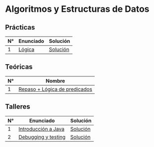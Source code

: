 # Algoritmos y Estructuras de Datos
 
## Prácticas

| N° | Enunciado | Solución |
| - | - |-
| 1 |[Lógica](practicas/practica-1/practica-1.pdf) | [Solución](practicas/practica-1/practica-1-solucion.md)

## Teóricas

| N° | Nombre |
| - | -
| 1 | [Repaso + Lógica de predicados](teoricas/teorica-1.pdf)

## Talleres

| N° | Enunciado | Solución |
| - | - |-
| 1 |[Introducción a Java](laboratorios/talleres/taller-1/taller-1.pdf)|[Solución](laboratorios/talleres/taller-1/solucion)
| 2 |[Debugging y testing](laboratorios/talleres/taller-2/taller-2.pdf)|[Solución](laboratorios/talleres/taller-2/solucion)
